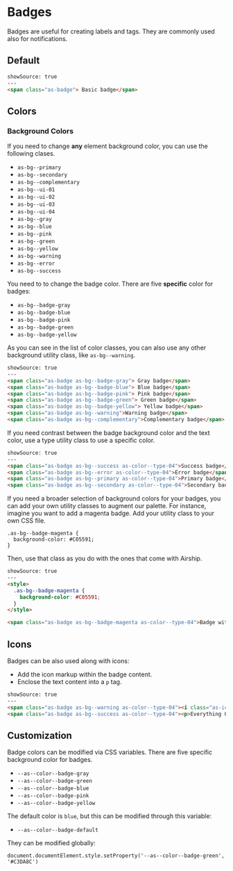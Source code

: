 # Badges

Badges are useful for creating labels and tags. They are commonly used also for notifications.

## Default

```html
showSource: true
---
<span class="as-badge"> Basic badge</span>
```

## Colors

### Background Colors

If you need to change **any** element background color, you can use the following clases.

- `as-bg--primary`
- `as-bg--secondary`
- `as-bg--complementary`
- `as-bg--ui-01`
- `as-bg--ui-02`
- `as-bg--ui-03`
- `as-bg--ui-04`
- `as-bg--gray`
- `as-bg--blue`
- `as-bg--pink`
- `as-bg--green`
- `as-bg--yellow`
- `as-bg--warning`
- `as-bg--error`
- `as-bg--success`

You need to to change the badge color. There are five **specific** color for badges:

- `as-bg--badge-gray`
- `as-bg--badge-blue`
- `as-bg--badge-pink`
- `as-bg--badge-green`
- `as-bg--badge-yellow`

As you can see in the list of color classes, you can also use any other background utility class, like `as-bg--warning`.

```html
showSource: true
---
<span class="as-badge as-bg--badge-gray"> Gray badge</span>
<span class="as-badge as-bg--badge-blue"> Blue badge</span>
<span class="as-badge as-bg--badge-pink"> Pink badge</span>
<span class="as-badge as-bg--badge-green"> Green badge</span>
<span class="as-badge as-bg--badge-yellow"> Yellow badge</span>
<span class="as-badge as-bg--warning">Warning badge</span>
<span class="as-badge as-bg--complementary">Complementary badge</span>
```

If you need contrast between the badge background color and the text color, use a type utility class to use a specific color.

```html
showSource: true
---
<span class="as-badge as-bg--success as-color--type-04">Success badge</span>
<span class="as-badge as-bg--error as-color--type-04">Error badge</span>
<span class="as-badge as-bg--primary as-color--type-04">Primary badge</span>
<span class="as-badge as-bg--secondary as-color--type-04">Secondary badge</span>
```

If you need a broader selection of background colors for your badges, you can add your own utility classes to augment our palette. For instance, imagine you want to add a magenta badge. Add your utility class to your own CSS file.

```
.as-bg--badge-magenta {
  background-color: #C05591;
}
```

Then, use that class as you do with the ones that come with Airship.

```html
showSource: true
---
<style>
  .as-bg--badge-magenta {
    background-color: #C05591;
  }
</style>

<span class="as-badge as-bg--badge-magenta as-color--type-04">Badge with a custom background color</span>
```

## Icons

Badges can be also used along with icons:
- Add the icon markup within the badge content.
- Enclose the text content into a `p` tag.

```html
showSource: true
---
<span class="as-badge as-bg--warning as-color--type-04"><i class="as-icon-alert"></i><p>Warning</p></span>
<span class="as-badge as-bg--success as-color--type-04"><p>Everything OK</p><i class="as-icon-info"></i></span>
```

## Customization

Badge colors can be modified via CSS variables. There are five specific background color for badges.

- `--as--color--badge-gray`
- `--as--color--badge-green`
- `--as--color--badge-blue`
- `--as--color--badge-pink`
- `--as--color--badge-yellow`

The default color is `blue`, but this can be modified through this variable:

- `--as--color--badge-default`

They can be modified globally:

```
document.documentElement.style.setProperty('--as--color--badge-green', '#C3DA8C')
```
